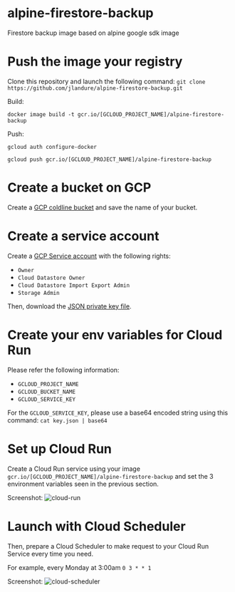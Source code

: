 # alpine-firestore-backup

Firestore backup image based on alpine google sdk image

# Push the image your registry

Clone this repository and launch the following command:
`git clone https://github.com/jlandure/alpine-firestore-backup.git`

Build:

`docker image build -t gcr.io/[GCLOUD_PROJECT_NAME]/alpine-firestore-backup`

Push:

`gcloud auth configure-docker`

`gcloud push gcr.io/[GCLOUD_PROJECT_NAME]/alpine-firestore-backup`

# Create a bucket on GCP

Create a [GCP coldline bucket](https://cloud.google.com/storage/docs/storage-classes) and save the name of your bucket.

# Create a service account

Create a [GCP Service account](https://cloud.google.com/iam/docs/creating-managing-service-accounts) with the following rights:

- `Owner`
- `Cloud Datastore Owner`
- `Cloud Datastore Import Export Admin`
- `Storage Admin`

Then, download the [JSON private key file](https://cloud.google.com/iam/docs/creating-managing-service-account-keys).

# Create your env variables for Cloud Run

Please refer the following information:

- `GCLOUD_PROJECT_NAME`
- `GCLOUD_BUCKET_NAME`
- `GCLOUD_SERVICE_KEY`

For the `GCLOUD_SERVICE_KEY`, please use a base64 encoded string using this command:
`cat key.json | base64`

# Set up Cloud Run

Create a Cloud Run service using your image `gcr.io/[GCLOUD_PROJECT_NAME]/alpine-firestore-backup` and set the 3 environment variables seen in the previous section.

Screenshot:
![cloud-run](https://user-images.githubusercontent.com/525974/62141405-ce9e0800-b2ec-11e9-8763-45efddb4c55d.png)

# Launch with Cloud Scheduler

Then, prepare a Cloud Scheduler to make request to your Cloud Run Service every time you need.

For example, every Monday at 3:00am `0 3 * * 1`

Screenshot:
![cloud-scheduler](https://user-images.githubusercontent.com/525974/62141536-02792d80-b2ed-11e9-80fe-b81466cb862d.png)
